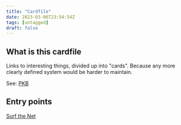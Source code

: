```yaml
---
title: "Cardfile"
date: 2023-03-06T23:54:54Z
tags: [untagged]
draft: false
---
```


## What is this cardfile

Links to interesting things, divided up into "cards". Because any more clearly defined system would be harder to maintain.

See: [PKB](pkb)

## Entry points

[Surf the Net](surf-the-net)
